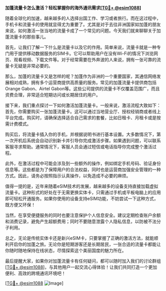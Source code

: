 **加蓬流量卡怎么激活？轻松掌握你的海外通讯需求[[TG💪+ @esim1088](https://t.me/s/esim1088)]**

随着全球化的加速，越来越多的人选择出国工作、学习或者旅行。而在这过程中，手机卡和流量卡的使用就显得尤为重要了。尤其是对于去往非洲国家如加蓬的朋友来说，如何激活一张当地的流量卡成了一个常见的问题。今天我们就来聊聊关于加蓬流量卡的那些事儿。

首先，让我们了解一下什么是流量卡以及它的作用。简单来说，流量卡就是一种专门用于提供移动数据服务的SIM卡。它可以帮助用户在没有Wi-Fi的情况下浏览网页、观看视频、下载文件等。对于经常需要在外奔波的人来说，拥有一张可靠的流量卡无疑是非常必要的。

那么，加蓬的流量卡又是怎样的呢？加蓬作为非洲的一个重要国家，其通信网络发展相对成熟，拥有多个运营商提供高质量的服务。常见的加蓬流量卡提供商包括Orange Gabon、Airtel Gabon等。这些公司提供的流量卡不仅覆盖范围广，而且资费合理，非常适合短期访问或长期居住的用户。

接下来，我们重点探讨一下如何激活加蓬流量卡。一般来说，激活流程大致如下：首先，你需要购买一张加蓬流量卡。这可以通过当地营业厅、授权经销商或者线上平台完成。购买时，请确保选择适合自己需求的套餐，比如日租卡、月租卡或是按需计费模式。

购买后，将流量卡插入你的手机，并根据说明书进行基本设置。大多数情况下，第一次开机后系统会自动识别新卡并引导你完成激活步骤。如果遇到问题，可以联系客服寻求帮助。通常情况下，客服人员会通过短信或电话指导你完成整个激活过程。

此外，在激活过程中可能会涉及到一些额外的操作，例如绑定手机号码、验证身份信息等。这些都是为了保障用户的合法权益，同时也是运营商加强安全管理的一种方式。因此，请务必按照指示认真操作，以免造成不必要的麻烦。

值得一提的是，近年来随着eSIM技术的发展，越来越多的设备支持直接加载虚拟流量卡。这种形式的好处在于无需更换实体卡，只需通过手机或平板电脑上的应用即可轻松开通服务。如果你使用的设备支持eSIM功能，不妨尝试一下这种方式，既方便又环保！

当然，在享受便捷服务的同时也要注意保护个人信息安全。建议定期检查账户余额和消费记录，避免产生超额费用；同时不要随意泄露个人隐私信息，以防被不法分子利用。

总之，无论是传统实体卡还是新兴eSIM卡，只要掌握了正确的激活方法，就能顺利开启你的加蓬之旅。无论你是短期游客还是长期居民，一张合适的流量卡都能让你随时随地保持在线状态，尽情探索这个美丽国度的魅力所在。

最后提醒大家，如果你对加蓬流量卡有任何疑问，都可以随时加入我们的讨论群组[[TG💪+ @esim1088](https://t.me/s/esim1088)]，与其他用户一起交流心得体验！让我们共同打造一个更加便利、高效的跨境通讯环境吧！

[[TG💪+ @esim1088](https://t.me/s/esim1088) ![Image](https://i.postimg.cc/4NQfJmqS/Snipaste-2025-05-13-00-14-12.png)]